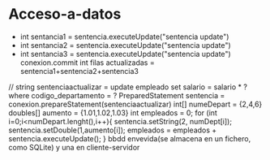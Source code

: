 # Acceso-a-datos
- int sentancia1 = sentencia.executeUpdate("sentencia update")
- int sentancia2 = sentencia.executeUpdate("sentencia update")
- int sentancia3 = sentencia.executeUpdate("sentencia update")
conexion.commit
int filas actualizadas = sentencia1+sentencia2+sentencia3


//
string sentenciaactualizar = update empleado set salario = salario * ? where codigo_departamento = ?
PreparedStatement sentencia = conexion.prepareStatement(sentenciaactualizar)
int[] numeDepart = {2,4,6}
doubles[] aumento = {1.01,1.02,1.03}
int empleados = 0;
for (int i=0;i<numDepart.lenght(),i++){
   sentencia.setString(2, numDept[i]);
   sentencia.setDouble(1,aumento[i]);
   empleados = empleados + sentencia.executeUpdate();
}
bbdd envevida(se almacena en un fichero, como SQLite) y una en cliente-servidor
